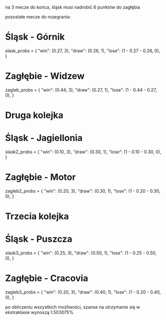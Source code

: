 na 3 mecze do końca, śląsk musi nadrobić 6 punktów do zagłębia

pozostałe mecze do rozegrania:

# Śląsk - Górnik
slask_probs = {
    "win": (0.27, 3),
    "draw": (0.26, 1),
    "lose": (1 - 0.27 - 0.26, 0),
}

# Zagłębie - Widzew
zagleb_probs = {
    "win": (0.44, 3),
    "draw": (0.27, 1),
    "lose": (1 - 0.44 - 0.27, 0),
}

# Druga kolejka
# Śląsk - Jagiellonia
slask2_probs = {
    "win": (0.10, 3),
    "draw": (0.30, 1),
    "lose": (1 - 0.10 - 0.30, 0),
}

# Zagłębie - Motor
zagleb2_probs = {
    "win": (0.20, 3),
    "draw": (0.30, 1),
    "lose": (1 - 0.20 - 0.30, 0),
}

# Trzecia kolejka
# Śląsk - Puszcza
slask3_probs = {
    "win": (0.25, 3),
    "draw": (0.50, 1),
    "lose": (1 - 0.25 - 0.50, 0),
}

# Zagłębie - Cracovia
zagleb3_probs = {
    "win": (0.20, 3),
    "draw": (0.40, 1),
    "lose": (1 - 0.20 - 0.40, 0),
}

po obliczeniu wszystkich możliwości, szanse na utrzymanie się w ekstraklasie wynoszą 1.503075%

